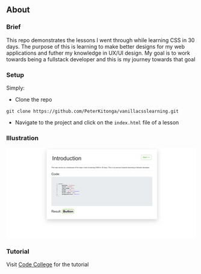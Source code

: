 ## About

### Brief

This repo demonstrates the lessons I went through while learning CSS in 30 days. The purpose of this is learning to make better designs for my web applications and futher my knowledge in UX/UI design. My goal is to work towards being a fullstack developer and this is my journey towards that goal

### Setup

Simply:
- Clone the repo 

```
git clone https://github.com/PeterKitonga/vanillacsslearning.git
```
- Navigate to the project and click on the `index.html` file of a lesson

### Illustration
![Illustration Example](assets/images/vanillacss_learning_screenshot.png)

### Tutorial
Visit [Code College](https://codecollege.ca) for the tutorial